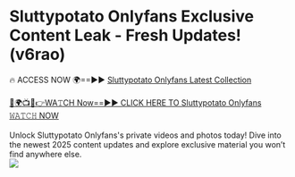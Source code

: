 # Sluttypotato Onlyfans Exclusive Content Leak - Fresh Updates! (v6rao)

🔥 ACCESS NOW 🌍==►► <a href="https://tinyurl.com/kvy9nzfs" rel="nofollow">Sluttypotato Onlyfans Latest Collection</a>
<br><br>
[🔴🌍📺📱👉WA𝚃CH Now==►► CLICK HERE TO Sluttypotato Onlyfans 𝚆𝙰𝚃𝙲𝙷 NOW](https://tinyurl.com/kvy9nzfs)
<br><br>
Unlock Sluttypotato Onlyfans's private videos and photos today! Dive into the newest 2025 content updates and explore exclusive material you won’t find anywhere else.
<br>
<a href="https://tinyurl.com/kvy9nzfs" rel="nofollow" data-target="animated-image.originalLink"><img src="https://camo.githubusercontent.com/8a4f000d20f83aca3bf7ec5f350d767afa0574a8a352519fd8cfa583a6f93a33/68747470733a2f2f692e696d6775722e636f6d2f644a486b345a712e676966" data-canonical-src="https://i.imgur.com/dJHk4Zq.gif" style="max-width: 100%; display: inline-block;" data-target="animated-image.originalImage"></a>
<br>
